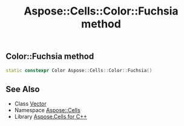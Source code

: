 ﻿---
title: Aspose::Cells::Color::Fuchsia method
linktitle: Fuchsia
second_title: Aspose.Cells for C++ API Reference
description: 'How to use Fuchsia method of Aspose::Cells::Color class in C++.'
type: docs
weight: 11100
url: /cpp/aspose.cells/color/fuchsia/
---
## Color::Fuchsia method




```cpp
static constexpr Color Aspose::Cells::Color::Fuchsia()
```

## See Also

* Class [Vector](../../vector/)
* Namespace [Aspose::Cells](../../)
* Library [Aspose.Cells for C++](../../../)
